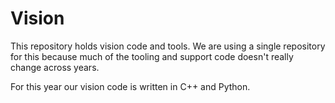 # Vision
This repository holds vision code and tools. We are using a single repository for this because much of 
the tooling and support code doesn't really change across years.

For this year our vision code is written in C++ and Python.

